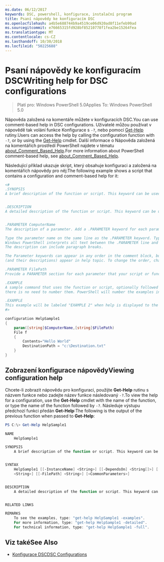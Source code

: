 ```yaml
---
ms.date: 06/12/2017
keywords: DSC, powershell, konfigurace, instalační program
title: Psaní nápovědy ke konfiguracím DSC
ms.openlocfilehash: a4b5e688744b9a4519ce06d920ad8f11efeb99ad
ms.sourcegitcommit: e76665315fd928bf85210778f1fea2be15264fea
ms.translationtype: MT
ms.contentlocale: cs-CZ
ms.lasthandoff: 10/30/2018
ms.locfileid: "50225688"
---
```

# <a name="writing-help-for-dsc-configurations"></a><span data-ttu-id="edb03-103">Psaní nápovědy ke konfiguracím DSC</span><span class="sxs-lookup"><span data-stu-id="edb03-103">Writing help for DSC configurations</span></span>

><span data-ttu-id="edb03-104">Platí pro: Windows PowerShell 5.0</span><span class="sxs-lookup"><span data-stu-id="edb03-104">Applies To: Windows PowerShell 5.0</span></span>

<span data-ttu-id="edb03-105">Nápověda založená na komentáře můžete v konfiguracích DSC.</span><span class="sxs-lookup"><span data-stu-id="edb03-105">You can use comment-based help in DSC configurations.</span></span> <span data-ttu-id="edb03-106">Uživatelé můžou používat v nápovědě tak volání funkce Konfigurace s `-?`, nebo pomocí [Get-Help](https://technet.microsoft.com/library/hh849696.aspx) rutiny.</span><span class="sxs-lookup"><span data-stu-id="edb03-106">Users can access the help by calling the configuration function with `-?`, or by using the [Get-Help](https://technet.microsoft.com/library/hh849696.aspx) cmdlet.</span></span> <span data-ttu-id="edb03-107">Další informace o Nápověda založená na komentářích prostředí PowerShell najdete v tématu [about_Comment_Based_Help](https://technet.microsoft.com/library/hh847834.aspx).</span><span class="sxs-lookup"><span data-stu-id="edb03-107">For more information about PowerShell comment-based help, see [about_Comment_Based_Help](https://technet.microsoft.com/library/hh847834.aspx).</span></span>

<span data-ttu-id="edb03-108">Následující příklad ukazuje skript, který obsahuje konfiguraci a založená na komentářích nápovědy pro něj:</span><span class="sxs-lookup"><span data-stu-id="edb03-108">The following example shows a script that contains a configuration and comment-based help for it:</span></span>

```powershell
<#
.SYNOPSIS
A brief description of the function or script. This keyword can be used only once for each configuration.


.DESCRIPTION
A detailed description of the function or script. This keyword can be used only once for each configuration.


.PARAMETER ComputerName
The description of a parameter. Add a .PARAMETER keyword for each parameter in the function or script syntax.

Type the parameter name on the same line as the .PARAMETER keyword. Type the parameter description on the lines following the .PARAMETER keyword.
Windows PowerShell interprets all text between the .PARAMETER line and the next keyword or the end of the comment block as part of the parameter description.
The description can include paragraph breaks.

The Parameter keywords can appear in any order in the comment block, but the function or script syntax determines the order in which the parameters
(and their descriptions) appear in help topic. To change the order, change the syntax.

.PARAMETER FilePath
Provide a PARAMETER section for each parameter that your script or function accepts.

.EXAMPLE
A sample command that uses the function or script, optionally followed by sample output and a description. Repeat this keyword for each example. If you have multiple examples,
there is no need to number them. PowerShell will number the examples in help text.

.EXAMPLE
This example will be labeled "EXAMPLE 2" when help is displayed to the user.
#>

configuration HelpSample1
{
    param([string]$ComputerName,[string]$FilePath)
    File f
    {
        Contents="Hello World"
        DestinationPath = "c:\Destination.txt"
    }
}
```

## <a name="viewing-configuration-help"></a><span data-ttu-id="edb03-109">Zobrazení konfigurace nápovědy</span><span class="sxs-lookup"><span data-stu-id="edb03-109">Viewing configuration help</span></span>

<span data-ttu-id="edb03-110">Chcete-li zobrazit nápovědu pro konfiguraci, použijte **Get-Help** rutinu s názvem funkce nebo zadejte název funkce následovaný `-?`.</span><span class="sxs-lookup"><span data-stu-id="edb03-110">To view the help for a configuration, use the **Get-Help** cmdlet with the name of the function, or type the name of the function followed by `-?`.</span></span> <span data-ttu-id="edb03-111">Následuje výstupu předchozí funkci předán **Get-Help**:</span><span class="sxs-lookup"><span data-stu-id="edb03-111">The following is the output of the previous function when passed to **Get-Help**:</span></span>

```powershell
PS C:\> Get-Help HelpSample1

NAME
    HelpSample1

SYNOPSIS
    A brief description of the function or script. This keyword can be used only once for each configuration.


SYNTAX
    HelpSample1 [[-InstanceName] <String>] [[-DependsOn] <String[]>] [[-OutputPath] <String>] [[-ConfigurationData] <Hashtable>] [[-ComputerName]
    <String>] [[-FilePath] <String>] [<CommonParameters>]


DESCRIPTION
    A detailed description of the function or script. This keyword can be used only once for each configuration.


RELATED LINKS

REMARKS
    To see the examples, type: "get-help HelpSample1 -examples".
    For more information, type: "get-help HelpSample1 -detailed".
    For technical information, type: "get-help HelpSample1 -full".
```

## <a name="see-also"></a><span data-ttu-id="edb03-112">Viz také</span><span class="sxs-lookup"><span data-stu-id="edb03-112">See Also</span></span>
* [<span data-ttu-id="edb03-113">Konfigurace DSC</span><span class="sxs-lookup"><span data-stu-id="edb03-113">DSC Configurations</span></span>](configurations.md)